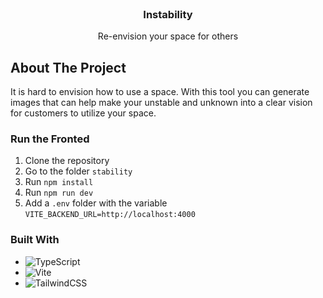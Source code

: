 <br />
<div align="center">
    <h3 align="center">Instability</h3>

  <p align="center">
    Re-envision your space for others
  </p>
</div>

<!-- ABOUT THE PROJECT -->
## About The Project

It is hard to envision how to use a space. With this tool you can generate images that can help make your unstable and unknown into a clear vision for customers to utilize your space.

### Run the Fronted
1. Clone the repository
2. Go to the folder `stability`
3. Run `npm install`
4. Run `npm run dev`
5. Add a `.env` folder with the variable <br/>
`VITE_BACKEND_URL=http://localhost:4000`

### Built With

* ![TypeScript](https://img.shields.io/badge/typescript-%23007ACC.svg?style=for-the-badge&logo=typescript&logoColor=white)
* ![Vite](https://img.shields.io/badge/Vite-B73BFE?style=for-the-badge&logo=vite&logoColor=FFD62E)
* ![TailwindCSS](https://img.shields.io/badge/tailwindcss-%2338B2AC.svg?style=for-the-badge&logo=tailwind-css&logoColor=white)

